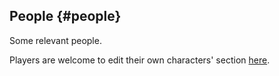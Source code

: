 ## People {#people}

Some relevant people.

Players are welcome to edit their own characters' section [here](https://github.com/efsalvarenga/nibiru/tree/main/pcs).

